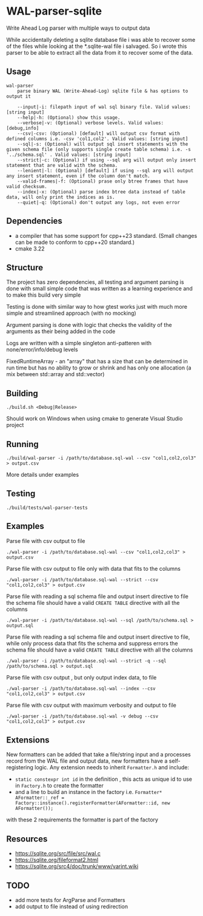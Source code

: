 # WAL-parser-sqlite
Write Ahead Log parser with multiple ways to output data

While accidentally deleting a sqlite database file i was able to recover some of the files while looking at the *.sqlite-wal file i salvaged.
So i wrote this parser to be able to extract all the data from it to recover some of the data.

## Usage

```
wal-parser
    parse binary WAL (Write-Ahead-Log) sqlite file & has options to output it
    
    --input|-i: filepath input of wal sql binary file. Valid values: [string input]
    --help|-h: (Optional) show this usage.
    --verbose|-v: (Optional) verbose levels. Valid values: [debug,info]
    --csv|-csv: (Optional) [default] will output csv format with defined columns i.e. -csv 'col1,col2'. Valid values: [string input]
    --sql|-s: (Optional) will output sql insert statements with the given schema file (only supports single create table schema) i.e. -s '../schema.sql' . Valid values: [string input]
    --strict|-c: (Optional) if using --sql arg will output only insert statement that are valid with the schema.
    --lenient|-l: (Optional) [default] if using --sql arg will output any insert statement, even if the column don't match.
    --valid-frames|-f: (Optional) prase only btree frames that have valid checksum.
    --index|-x: (Optional) parse index btree data instead of table data, will only print the indices as is.
    --quiet|-q: (Optional) don't output any logs, not even error

```

## Dependencies

- a compiler that has some support for cpp++23 standard. (Small changes can be made to conform to cpp++20 standard.)
- cmake 3.22

## Structure

The project has zero dependencies, all testing and argument parsing is done with small simple code that was written as a learning experience and to make this build very simple

Testing is done with similar way to how gtest works just with much more simple and streamlined approach (with no mocking)

Argument parsing is done with logic that checks the validity of the arguments as their being added in the code

Logs are written with a simple singleton anti-patteren with none/error/info/debug levels

FixedRuntimeArray - an "array" that has a size that can be determined in run time but has no ability to grow or shrink and has only one allocation (a mix between std::array and std::vector)

## Building

```
./build.sh <Debug|Release>
```

Should work on Windows when using cmake to generate Visual Studio project

## Running

```
./build/wal-parser -i /path/to/database.sql-wal --csv "col1,col2,col3" > output.csv
```
More details under examples

## Testing

```
./build/tests/wal-parser-tests
```

## Examples

Parse file with csv output to file
```
./wal-parser -i /path/to/database.sql-wal --csv "col1,col2,col3" > output.csv
```
Parse file with csv output to file only with data that fits to the columns
```
./wal-parser -i /path/to/database.sql-wal --strict --csv "col1,col2,col3" > output.csv
```
Parse file with reading a sql schema file and  output insert directive to file
the schema file should have a valid `CREATE TABLE` directive with all the columns
```
./wal-parser -i /path/to/database.sql-wal --sql /path/to/schema.sql > output.sql
```

Parse file with reading a sql schema file and output insert directive to file, while
only process data that fits the schema and suppress errors
the schema file should have a valid `CREATE TABLE` directive with all the columns
```
./wal-parser -i /path/to/database.sql-wal --strict -q --sql /path/to/schema.sql > output.sql
```

Parse file with csv output , but only output index data, to file
```
./wal-parser -i /path/to/database.sql-wal --index --csv "col1,col2,col3" > output.csv
```

Parse file with csv output with maximum verbosity and output to file
```
./wal-parser -i /path/to/database.sql-wal -v debug --csv "col1,col2,col3" > output.csv
```

## Extensions

New formatters can be added that take a file/string input and a processes record from the WAL file and output data, new formatters have a self-registering logic.
Any extension needs to inherit `Formatter.h` and include:
- `static constexpr int id` in the definition , this acts as unique id to use in `Factory.h` to create the formatter
- and a line to build an instance in the factory i.e. `Formatter* AFormatter::_ref = Factory::instance().registerFormatter(AFormatter::id, new AFormatter());`

with these 2 requirements the formatter is part of the factory


## Resources

- https://sqlite.org/src/file/src/wal.c
- https://sqlite.org/fileformat2.html
- https://sqlite.org/src4/doc/trunk/www/varint.wiki


## TODO
- add more tests for ArgParse and Formatters
- add output to file instead of using redirection
